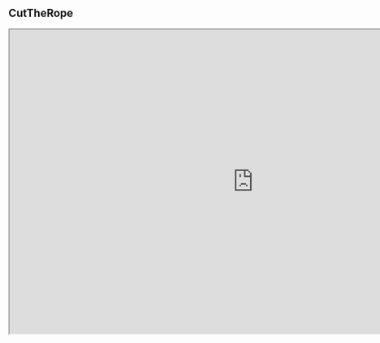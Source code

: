 
## CutTheRope
<iframe src="https://sfmemz.github.io/CutTheRope/" width="960" height="600">
<a href="/index.html">More Games</a>
